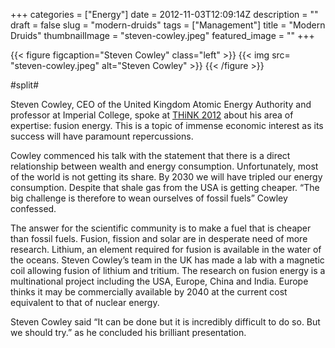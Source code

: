 +++
categories = ["Energy"]
date = 2012-11-03T12:09:14Z
description = ""
draft = false
slug = "modern-druids"
tags = ["Management"]
title = "Modern Druids"
thumbnailImage = "steven-cowley.jpeg"
featured_image = ""
+++

{{< figure figcaption="Steven Cowley" class="left" >}}
	{{< img src= "steven-cowley.jpeg"  alt="Steven Cowley" >}}
{{< /figure >}}

#split#

Steven Cowley, CEO of the United Kingdom Atomic Energy Authority and professor at Imperial College, spoke at [THiNK 2012](http://thinkworks.in "THiNK 2012") about his area of expertise: fusion energy. This is a topic of immense economic interest as its success will have paramount repercussions.

Cowley commenced his talk with the statement that there is a direct relationship between wealth and energy consumption. Unfortunately, most of the world is not getting its share. By 2030 we will have tripled our energy consumption. Despite that shale gas from the USA is getting cheaper. “The big challenge is therefore to wean ourselves of fossil fuels” Cowley confessed.

The answer for the scientific community is to make a fuel that is cheaper than fossil fuels. Fusion, fission and solar are in desperate need of more research. Lithium, an element required for fusion is available in the water of the oceans. Steven Cowley’s team in the UK has made a lab with a magnetic coil allowing fusion of lithium and tritium. The research on fusion energy is a multinational project including the USA, Europe, China and India. Europe thinks it may be commercially available by 2040 at the current cost equivalent to that of nuclear energy.

Steven Cowley said “It can be done but it is incredibly difficult to do so. But we should try.” as he concluded his brilliant presentation.

